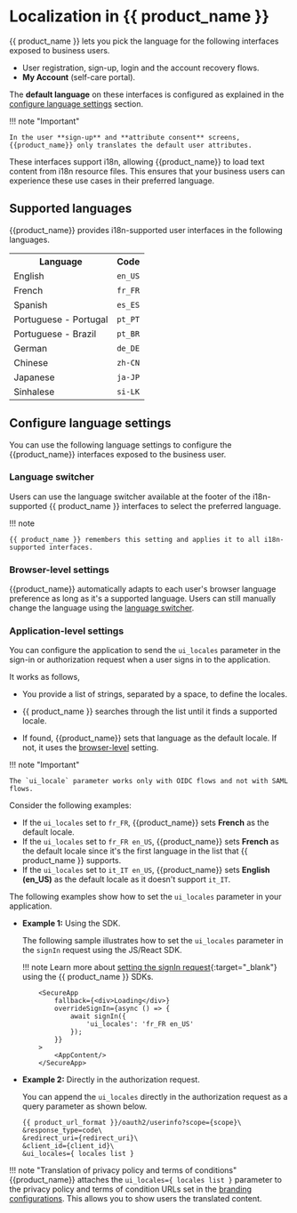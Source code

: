 # Localization in {{ product_name }}

{{ product_name }} lets you pick the language for the following interfaces exposed to business users.

- User registration, sign-up, login and the account recovery flows.
- **My Account** (self-care portal).

The **default language** on these interfaces is configured as explained in the [configure language settings](#configure-language-settings) section.

!!! note "Important"

    In the user **sign-up** and **attribute consent** screens, {{product_name}} only translates the default user attributes.

These interfaces support i18n, allowing {{product_name}} to load text content from i18n resource files. This ensures that your business users can experience these use cases in their preferred language.

## Supported languages

{{product_name}} provides i18n-supported user interfaces in the following languages.

<table>
    <tr>
        <th>
            Language
        </th>
        <th>
            Code
        </th>
    </tr>
    <tr>
        <td>
            English
        </td>
        <td>
            <code>en_US</code>
        </td>
    </tr>
    <tr>
        <td>
            French
        </td>
        <td>
            <code>fr_FR</code>
        </td>
    </tr>
    <tr>
        <td>
            Spanish
        </td>
        <td>
            <code>es_ES</code>
        </td>
    </tr>
    <tr>
        <td>
            Portuguese - Portugal
        </td>
        <td>
            <code>pt_PT</code>
        </td>
    </tr>
    <tr>
        <td>
            Portuguese - Brazil
        </td>
        <td>
            <code>pt_BR</code>
        </td>
    </tr>
    <tr>
        <td>
            German
        </td>
        <td>
            <code>de_DE</code>
        </td>
    </tr>
    <tr>
        <td>
            Chinese
        </td>
        <td>
            <code>zh-CN</code>
        </td>
    </tr>
    <tr>
        <td>
            Japanese
        </td>
        <td>
            <code>ja-JP</code>
        </td>
    </tr>
    <tr>
        <td>
            Sinhalese
        </td>
        <td>
            <code>si-LK</code>
        </td>
    </tr>
</table>

## Configure language settings

You can use the following language settings to configure the {{product_name}} interfaces exposed to the business user.

### Language switcher

Users can use the language switcher available at the footer of the i18n-supported {{ product_name }} interfaces to select the preferred language.

!!! note

    {{ product_name }} remembers this setting and applies it to all i18n-supported interfaces.

### Browser-level settings

{{product_name}} automatically adapts to each user's browser language preference as long as it's a  supported language. Users can still manually change the language using the [language switcher](#language-switcher).

### Application-level settings

You can configure the application to send the `ui_locales` parameter in the sign-in or authorization request when a user signs in to the application.

It works as follows,

- You provide a list of strings, separated by a space, to define the locales.

- {{ product_name }} searches through the list until it finds a supported locale.

- If found, {{product_name}} sets that language as the default locale. If not, it uses the [browser-level](#browser-level-settings) setting.

!!! note "Important"

    The `ui_locale` parameter works only with OIDC flows and not with SAML flows.

Consider the following examples:

- If the `ui_locales` set to `fr_FR`, {{product_name}} sets **French**  as the default locale.
- If the `ui_locales` set to `fr_FR en_US`, {{product_name}} sets **French** as the default locale since it's the first language in the list that {{ product_name }} supports.
- If the `ui_locales` set to `it_IT en_US`, {{product_name}} sets **English (en_US)** as the default locale as it doesn't support `it_IT`.

The following examples show how to set the `ui_locales` parameter in your application.

- **Example 1:** Using the SDK.

    The following sample illustrates how to set the `ui_locales` parameter in the `signIn` request using the JS/React SDK.
  
    !!! note
        Learn more about [setting the signIn request](https://github.com/asgardeo/asgardeo-auth-spa-sdk#signin){:target="_blank"} using the {{ product_name }} SDKs.

    ``` Js
        <SecureApp
            fallback={<div>Loading</div>}
            overrideSignIn={async () => {
                await signIn({
                    'ui_locales': 'fr_FR en_US'
                });
            }}
        >
            <AppContent/>
        </SecureApp>
    ```

- **Example 2:** Directly in the authorization request.

    You can append the `ui_locales` directly in the authorization request as a query parameter as shown below.

    ``` 
    {{ product_url_format }}/oauth2/userinfo?scope={scope}\
    &response_type=code\
    &redirect_uri={redirect_uri}\
    &client_id={client_id}\
    &ui_locales={ locales list }
    ```

!!! note "Translation of privacy policy and terms of conditions"
    {{product_name}} attaches the `ui_locales={ locales list }` parameter to the privacy policy and terms of condition URLs set in the [branding configurations]({{base_path}}/guides/branding/configure-ui-branding/#advanced-preferences). This allows you to show users the translated content.

